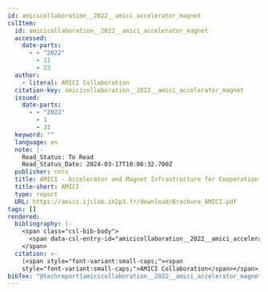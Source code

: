 ```yaml
---
id: amicicollaboration__2022__amici_accelerator_magnet
cslItem:
  id: amicicollaboration__2022__amici_accelerator_magnet
  accessed:
    date-parts:
      - - "2022"
        - 11
        - 23
  author:
    - literal: AMICI Collaboration
  citation-key: amicicollaboration__2022__amici_accelerator_magnet
  issued:
    date-parts:
      - - "2022"
        - 1
        - 31
  keyword: ""
  language: en
  note: |-
    Read_Status: To Read
    Read_Status_Date: 2024-03-17T10:08:32.700Z
  publisher: cnrs
  title: AMICI - Accelerator and Magnet Infrastructure for Cooperation and Innovation
  title-short: AMICI
  type: report
  URL: https://amici.ijclab.in2p3.fr/download/Brochure_AMICI.pdf
tags: []
rendered:
  bibliography: |-
    <span class="csl-bib-body">
      <span data-csl-entry-id="amicicollaboration__2022__amici_accelerator_magnet" class="csl-entry"><span class='author-bib'>AMICI Collaboration</span>. <span class='date-bib'>(2022)</span>. <span class='title'><i><b><span style="font-style:normal;">AMICI - Accelerator and Magnet Infrastructure for Cooperation and Innovation</span></b></i></span>. cnrs. <span class='URL'><a href='https://amici.ijclab.in2p3.fr/download/Brochure_AMICI.pdf'>LINK</a></span></span>
    </span>
  citation: >-
    (<span style="font-variant:small-caps;"><span
    style="font-variant:small-caps;">AMICI Collaboration</span></span>, 2022)
bibTex: "@techreport{amicicollaboration__2022__amici_accelerator_magnet,\n\tauthor = {{AMICI Collaboration}},\n\tyear = {2022},\n\tmonth = {jan 31},\n\tnote = {Read\\textunderscore{}Status: To Read\nRead\\textunderscore{}Status\\textunderscore{}Date: 2024-03-17T10:08:32.700Z},\n\tinstitution = {cnrs},\n\ttitle = {AMICI - {Accelerator} and {Magnet} {Infrastructure} for {Cooperation} and {Innovation}},\n\turl = {https://amici.ijclab.in2p3.fr/download/Brochure_AMICI.pdf},\n}\n\n"
---
```


